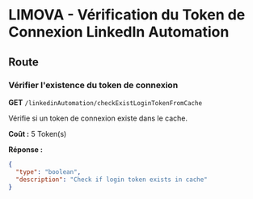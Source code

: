# LIMOVA - Vérification du Token de Connexion LinkedIn Automation

## Route

### Vérifier l'existence du token de connexion
**GET** `/linkedinAutomation/checkExistLoginTokenFromCache`

Vérifie si un token de connexion existe dans le cache.

**Coût :** 5 Token(s)

**Réponse :**
```json
{
  "type": "boolean",
  "description": "Check if login token exists in cache"
}
``` 